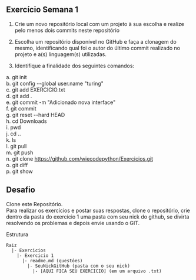 <h2>Exercício Semana 1</h2>

1. Crie um novo repositório local com um projeto à sua escolha e realize pelo menos dois commits neste repositório

2. Escolha um repositório disponível no GitHub e faça a clonagem do mesmo, identificando qual foi o autor do último commit realizado no projeto e a(s) linguagem(s) utilizadas.

3. Identifique a finalidade dos seguintes comandos:

a. git init<br/>
b. git config --global user.name "turing"<br/>
c. git add EXERCICIO.txt<br/>
d. git add .<br/>
e. git commit -m "Adicionado nova interface"<br/>
f. git commit<br/>
g. git reset --hard HEAD<br/>
h. cd Downloads<br/>
i. pwd<br/>
j. cd ..<br/>
k. ls<br/>
l. git pull<br/>
m. git push<br/>
n. git clone https://github.com/wiecodepython/Exercicios.git<br/>
o. git diff<br/>
p. git show<br/>

<h2>Desafio</h2>

Clone este Repositório.<br/>
Para realizar os exercícios e postar suas respostas, clone o repositório, crie dentro da pasta do exercício 1 uma pasta com seu nick do github, se divirta resolvendo os problemas e depois envie usando o GIT.

Estrutura<br/>
```
Raiz
  |- Exercicios
    |- Exercicio 1
      |- readme.md (questôes)
        |- SeuNickGitHub (pasta com o seu nick)
          |- [AQUI FICA SEU EXERCICIO] (em um arquivo .txt)
```          
